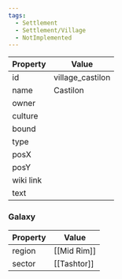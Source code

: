 ```yaml
---
tags:
  - Settlement
  - Settlement/Village
  - NotImplemented
---
```


| Property  | Value            |
| --------- | ---------------- |
| id        | village_castilon |
| name      | Castilon         |
| owner     |                  |
| culture   |                  |
| bound     |                  |
| type      |                  |
| posX      |                  |
| posY      |                  |
| wiki link |                  |
| text      |                  |

### Galaxy
| Property | Value       |
| -------- | ----------- |
| region   | [[Mid Rim]] |
| sector   | [[Tashtor]] |

